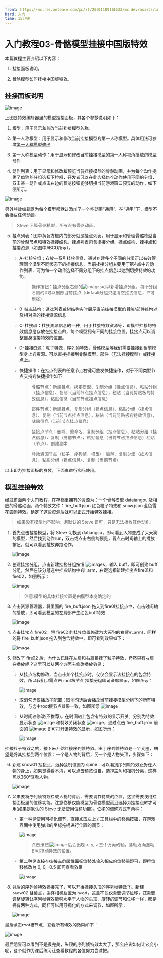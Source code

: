 ```yaml
---
front: https://mc.res.netease.com/pc/zt/20201109161633/mc-dev/assets/img/create_binding04.b0b4c3e6.png
hard: 入门
time: 15分钟
---
```


# 入门教程03-骨骼模型挂接中国版特效

本篇教程主要介绍以下内容：

1. 挂接面板说明。

2. 骨骼模型如何挂接中国版特效。

## 挂接面板说明
 ![image](./images/binding_point_panel.png)

上图是特效编辑器里的模型挂接面板，其各个参数说明如下：

1. 模型：用于显示和修改当前挂接模型名称。

2. 第一人称模型：用于显示和修改当前挂接模型的第一人称模型。具体用法可参考[第一人称模型修改](./5-第一人称模型修改.md)
3. 第一人称模型动作：用于显示和修改当前挂接模型的第一人称视角播放的模型动作

4. 动作列表：用于显示和修改和预览当前挂接模型的骨骼动画，并为每个动作提供了单独的分组选择下拉框，开发者可以在此选择每个动作使用不同的分组，双击某一动作或点击右边的预览按钮能够切换当前游戏窗口预览的动作，如下图所示。

 ![image](./images/animationchange.gif)

另外特效编辑器为每个模型都默认添加了一个空动画“通用”，在“通用”下，模型不会播放任何动画。

  > Steve 不算骨骼模型，所有没有骨骼动画。

5. 挂点列表：图中黄色方框内的部分就是挂点列表，用于显示和管理骨骼模型当前的骨骼节点和特效挂接结构。挂点列表包含挂接分组、挂点结构、挂接点和挂接资源（如图中ABCD所示）。

    - A-挂接分组：存放一系列挂接信息，通过创建多个不同的分组可以有效管理同个模型不同状态下的挂接信息，当前挂接分组主要用于第4点中的动作列表，可为每一个动作选择不同分组下的挂点信息以达到切换特效的功能。
  
        >操作按钮：挂点分组右侧的![images](./images/button_add_binding_point.png)可以新增挂点分组，每个分组右侧的X可以删除当前挂点（default分组只能清空挂接信息，不可删除）

    - B-挂点结构：通过列表或树结构实时展示当前挂接模型的骨骼/部件结构以及相对应的挂接资源信息
    - C-挂接点：挂接资源信息的一种，用于挂接特效资源等，即模型挂接的特效信息是存放在挂接点的，每个模型拥有不同的挂接位置，挂接点可以调整自身挂接特效的位置。
    - D-挂接资源：粒子特效，序列帧特效，骨骼模型等我们需要挂接到当前模型身上的资源。可以直接挂接到骨骼模型、部件（无法挂接模型）或挂接点上。
    - 快捷操作：在挂点列表的任意节点右键可触发快捷操作，对于不同类型节点支持的快捷操作如下
        >骨骼节点：新建挂点、绑定模型、复制分组（挂点信息）、粘贴分组（挂点信息）、复制（当前节点挂点信息），粘贴（当前剪贴板的特效信息），粘贴信息（当前节点挂点信息）
        
        >部件节点：新建挂点、复制分组（挂点信息）、粘贴分组（挂点信息）、复制（当前节点挂点信息），粘贴（当前剪贴板的特效信息），粘贴信息（当前节点挂点信息）

        >挂接点节点：删除、重命名、复制分组（挂点信息）、粘贴分组（挂点信息）、复制（当前节点），粘贴信息（当前节点挂点信息）粘贴（节点）、创建副本

        >特效资源节点（粒子、序列帧、模型）：删除、复制分组（挂点信息）、粘贴分组（挂点信息）、复制（当前节点）

以上即为挂接面板的参数，下面来进行实际使用。

## 模型挂接特效

经过前面两个入门教程，在存档里拥有的资源为：一个骨骼模型 dataiangou 及相应的骨骼动画，两个特效文件：fire_buff.json 红色粒子特效和 snow.json 蓝色雪花圆圈特效。确定了这些资源后就可以正式开始特效挂接。

> 如果没有模型也不影响，用默认的 Steve 即可，只是无法播放其他动作。

1. 首先点击挂接模型，将 Steve 切换到 datiangou，即可看到人物变成了大天狗的模型，然后找到动作run，双击或点击右侧的预览，再点击时间轴上的播放按钮，就可以看到播放奔跑动作。

    ![image](./images/demo_change_model_animation.gif)

2. 创建挂接分组，点击新建挂接分组按钮 ![images](./images/button_add_binding_point.png)，输入 buff，即可创建 buff 分组，然后在该分组选中挂点结构中的l_arm，右键选择新建挂接点fire01和fire02，如图所示：

    ![image](./images/create_binding01.gif)
    > 注意:模型的具体挂接位置是由模型本身确定的

3. 点击资源管理器，将里面的 fire_buff.json 拖入到fire01挂接点中，点击时间轴的播放，即可看到模型的左肩部产生红色buff特效

    ![image](./images/create_binding03.gif)

4. 点击挂接点 fire02，将 fire02 的挂接位置修改为大天狗的右臂(r_arm)，同样的将 fire_buff.json 拖入到包含特效中，即可看到效果如下：

    ![image](./images/create_binding04.png)

5. 修改了 fire02 后，为什么已经在左肩和右肩都挂了粒子特效，仍然只有右肩在播放呢？这里可以从两个方面去修改播放效果：

    - 从挂点结构修改，当点击某个挂接点时，仅仅会显示该挂接点的包含特效，所以我们只需点击 root根节点 挂接分组即可全部显示。如图所示：

        ![image](./images/create_binding05.png)
    - 取消勾选仅播放子配置：取消勾选后会播放当前挂接模型分组下的所有特效，与选中root根节点效果一致，如图所示
        ![image](./images/create_binding051.gif)
    - 从时间轴修改(不推荐)。在时间轴上包含有特效的显示开关，分别为特效显示状态 ![image](./images/buton_effect_invisible.png) 和特效关闭状态 ![image](./images/buton_effect_visible.png)，通过点击 fire_buff.json 前面的 ![image](./images/buton_effect_visible.png) 即可打开该特效的显示，如图所示：

        ![image](./images/create_binding06.gif)

挂接粒子特效之后，接下来开始挂接序列帧特效。由于序列帧特效是一个光圈，期望是将其挂接到两个位置：一个是人物的背后，另一个是人物头顶，步骤如下：

6. 新建 snow01 挂接点，选择挂机位置为 spine，可以看到序列帧特效正好在人物的身上，如果觉得看不清，可以点击预览设置，选择主角和相机分离，这样可以360°查看人物。

    ![image](./images/create_binding07.gif)

7. 如果要将序列帧特效挂载人物的背后，需要调节特效的位置，这里需要使用挂接面板里的位移功能。注意位移仅能模型为骨骼模型而且选择为挂接点时才可用(如果是默认的 Steve 无法使用位移功能)。位移的调整方式有两种：

    - 第一种是使用可视化调节，直接点击左上方工具栏中的移动按钮，在游戏界面中使用弹出的坐标拖柄进行位置的调节：

        ![image](./images/create_binding08.gif)

        > 点击按钮 ![image](./images/button_offset_op.png) 后会出现 x, y, z 三个方向的轴，延轴方向拖动即可拖动特效的位置。

    - 第二种是直接在挂接点的属性面板位移处输入相应的位移量即可，即将位移修改为 0, 0, -0.5 即可查看效果

        ![image](./images/create_binding09.png)

8. 背后的序列帧特效挂接完了，可以开始挂接头顶的序列帧特效了。新建 snow02 挂接点，选择相机位置为 head，这里不仅仅需要调节位移，还需要调整旋转让序列帧特效能够水平于人物的头顶，旋转的调节和位移一样，都是拥有两种方式，同样可以用可视化的方式来调节，如图所示：

    ![image](./images/create_binding10.png)

最后点击root根节点，查看所有特效的效果如下：

![image](./images/create_binding11.gif)

最后明显可以看到不是很完美，头顶的序列帧特效太大了，那么应该如何让它变小呢，这个就作为课后练习让查看教程的各位努力尝试把。
